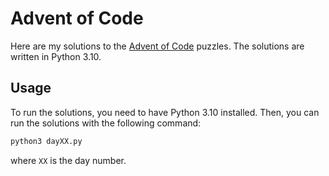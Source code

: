 # Advent of Code
Here are my solutions to the [Advent of Code](https://adventofcode.com/) puzzles.
The solutions are written in Python 3.10.
## Usage
To run the solutions, you need to have Python 3.10 installed.
Then, you can run the solutions with the following command:
```bash
python3 dayXX.py
```
where `XX` is the day number.